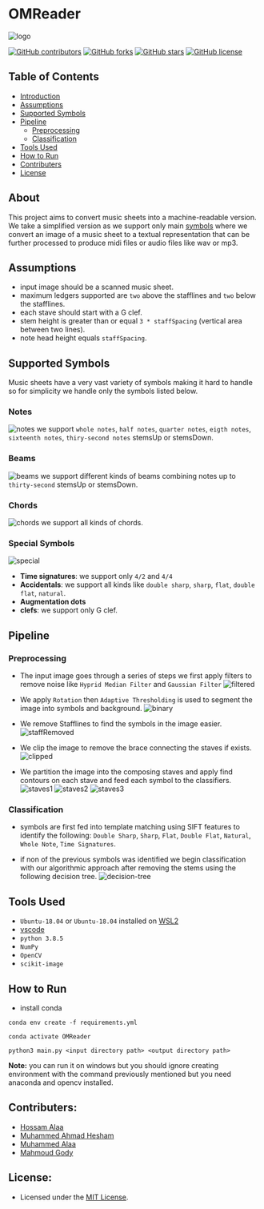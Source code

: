 # OMReader
![logo](screenshots/logo.png)

[![GitHub contributors](https://img.shields.io/github/contributors/MuhammeedAlaa/image-processing)](https://github.com/MuhammeedAlaa/image-processing/graphs/contributors)
[![GitHub forks](https://img.shields.io/github/forks/MuhammeedAlaa/image-processing)](https://github.com/MuhammeedAlaa/image-processing/network/members)
[![GitHub stars](https://img.shields.io/github/stars/MuhammeedAlaa/image-processing)](https://github.com/MuhammeedAlaa/image-processing/stargazers)
[![GitHub license](https://img.shields.io/github/license/MuhammeedAlaa/image-processing)](https://github.com/MuhammeedAlaa/image-processing/blob/master/License)

## Table of Contents
- [Introduction](#About)
- [Assumptions](#Assumptions)
- [Supported Symbols](#Supported-Symbols)
- [Pipeline](#Pipeline)
  * [Preprocessing](#Preprocessing)
  * [Classification](#Classification)
- [Tools Used](#Tools-Used)
- [How to Run](#How-to-Run)
- [Contributers](#Contributers)
- [License](#License)

## About

This project aims to convert music sheets into a machine-readable version. We take a simplified version as we support only main [symbols](#Supported-Symbols) where we convert an image of a music sheet to a textual representation that can be further processed to produce midi files or audio files like wav or mp3.

## Assumptions

- input image should be a scanned music sheet.
- maximum ledgers supported are `two` above the stafflines and `two` below the stafflines.
- each stave should start with a G clef.
- stem height is greater than or equal `3 * staffSpacing` (vertical area between two lines). 
- note head height equals `staffSpacing`.

## Supported Symbols

Music sheets have a very vast variety of symbols making it hard to handle so for simplicity we handle only the symbols listed below.

### Notes
![notes](screenshots/notes.PNG)
we support `whole notes`, `half notes`, `quarter notes`, `eigth notes`, `sixteenth notes`, `thiry-second notes` stemsUp or stemsDown.

### Beams
![beams](screenshots/beams.PNG)
we support different kinds of beams combining notes up to `thirty-second` stemsUp or stemsDown.

### Chords
![chords](screenshots/chords.PNG)
we support all kinds of chords.

### Special Symbols
![special](screenshots/special.PNG)
- **Time signatures**: we support only `4/2` and `4/4`
- **Accidentals**: we support all kinds like `double sharp`, `sharp`, `flat`, `double flat`, `natural`.
- **Augmentation dots**
- **clefs**: we support only G clef.

## Pipeline

### Preprocessing
- The input image goes through a series of steps we first apply filters to remove noise like `Hyprid Median Filter` and `Gaussian Filter` 
![filtered](screenshots/filtered.PNG)
- We apply `Rotation` then `Adaptive Thresholding` is used to segment the image into symbols and background.
![binary](screenshots/binary.PNG)

- We remove Stafflines to find the symbols in the image easier.
![staffRemoved](screenshots/staffRemoved.PNG)

- We clip the image to remove the brace connecting the staves if exists.
![clipped](screenshots/clipped.PNG)

- We partition the image into the composing staves and apply find contours on each stave and feed each symbol to the classifiers.
![staves1](screenshots/staves1.PNG)
![staves2](screenshots/staves2.PNG)
![staves3](screenshots/staves3.PNG)

### Classification
- symbols are first fed into template matching using SIFT features to identify the following: `Double Sharp`, `Sharp`, `Flat`, `Double Flat`, `Natural`, `Whole Note`, `Time Signatures`.

- if non of the previous symbols was identified we begin classification with our algorithmic approach after removing the stems using the following decision tree.
![decision-tree](screenshots/decision-tree.png)

## Tools Used

- `Ubuntu-18.04` or `Ubuntu-18.04` installed on [WSL2](https://docs.microsoft.com/en-us/windows/wsl/install-win10)
- [vscode](https://code.visualstudio.com/)
- `python 3.8.5`
- `NumPy`
- `OpenCV`
- `scikit-image`

## How to Run
- install conda
```
conda env create -f requirements.yml

conda activate OMReader

python3 main.py <input directory path> <output directory path>
```

**Note:** you can run it on windows but you should ignore creating environment with the command previously mentioned but you need anaconda and opencv installed.

## Contributers:
- [Hossam Alaa](https://github.com/hossamalaa69)
- [Muhammed Ahmad Hesham](https://github.com/Etshawy1)
- [Muhammed Alaa](https://github.com/MuhammeedAlaa)
- [Mahmoud Gody](https://github.com/Moodrammer)

## License:
- Licensed under the [MIT License](./License).

